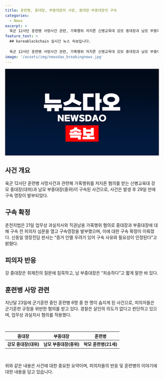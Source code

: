 ```yaml
---
title: 훈련병, 중대장, 부중대장의 사망, 중대장-부중대장의 구속
categories:
  - News
excerpt: >
  육군 12사단 훈련병 사망사건 관련, 가혹행위 저지른 신병교육대 강모 중대장과 남모 부중대장 구속. 춘천지법, 업무상과실치사와 직권남용 가혹행위 혐의로 영장실질심사 후 구속영장 발부. 구속 사유와 필요성 인정. 증거 인멸 우려로 구속 결정. 강 중대장은 침묵하며, 남 부중대장은 사과. 지난달 23일 군기훈련 중 신병 훈련병 박(21)씨 사망. 피의자들은 규정 위반과 적절한 조치 미흡 혐의.
feature_text: >
  ## koreablockchain 실시간 뉴스 속보입니다.

  육군 12사단 훈련병 사망사건 관련, 가혹행위 저지른 신병교육대 강모 중대장과 남모 부중대장 구속. 춘천지법, 업무상과실치사와 직권남용 가혹행위 혐의로 영장실질심사 후 구속영장 발부. 구속 사유와 필요성 인정. 증거 인멸 우려로 구속 결정. 강 중대장은 침묵하며, 남 부중대장은 사과. 지난달 23일 군기훈련 중 신병 훈련병 박(21)씨 사망. 피의자들은 규정 위반과 적절한 조치 미흡 혐의.
image: '/assets/img/newsdao_breakingnews.jpg'
---
```


<p><img src="/assets/img/newsdao_breakingnews.jpg" alt="koreablockchain 속보" /></p>

<h2 data-ke-size="size26">사건 개요</h2>

<p data-ke-size="size16">육군 12사단 훈련병 사망사건과 관련해 가혹행위를 저지른 혐의를 받는 신병교육대 강모 중대장(대위)과 남모 부중대장(중위)이 구속된 사건으로, 사건은 발생 후 29일 만에 구속 영장이 발부되었다. </p>

<h2 data-ke-size="size26">구속 확정</h2>

<p data-ke-size="size16">춘천지법은 21일 업무상 과실치사와 직권남용 가혹행위 혐의로 중대장과 부중대장에 대해 구속 전 피의자 심문을 열고 구속영장을 발부했으며, 이에 대한 구속 확정이 이뤄졌다. 신동일 영장전담 판사는 “증거 인멸 우려가 있어 구속 사유와 필요성이 인정된다”고 밝혔다.</p>

<h2 data-ke-size="size26">피의자 반응</h2>

<p data-ke-size="size16">강 중대장은 취재진의 질문에 침묵하고, 남 부중대장은 “죄송하다”고 짧게 말한 바 있다.</p>

<h2 data-ke-size="size26">훈련병 사망 관련</h2>

<p data-ke-size="size16">지난달 23일에 군기훈련 중인 훈련병 6명 중 한 명이 숨지게 된 사건으로, 피의자들은 군기훈련 규정을 위반한 혐의를 받고 있다. 경찰은 살인의 의도가 없다고 판단하고 있으며, 업무상 과실치사 혐의를 적용했다.</p>

<p data-ke-size="size16">&nbsp;</p>

<table>
    <thead>
        <tr>
            <th scope="col">중대장</th>
            <th scope="col">부중대장</th>
            <th scope="col">훈련병</th>
        </tr>
    </thead>
    <tbody>
        <tr>
            <td style="text-align: center; height: 17px;"><b>강모 중대장(대위)</b></td>
            <td style="text-align: center; height: 17px;"><b>남모 부중대장(중위)</b></td>
            <td style="text-align: center; height: 17px;"><b>박모 훈련병(21세)</b></td>
        </tr>
    </tbody>
</table>

<p data-ke-size="size16">&nbsp;</p>

<p data-ke-size="size16">위와 같은 내용은 사건에 대한 중요한 요약이며, 피의자들의 반응 및 훈련병의 이야기에 대한 내용을 담고 있습니다.</p>


